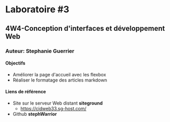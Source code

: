 # Laboratoire #3
## 4W4-Conception d'interfaces et développement Web
### Auteur: Stephanie Guerrier

#### Objectifs
- Améliorer la page d'accueil avec les flexbox
- Réaliser le formatage des articles markdown

#### Liens de référence
- Site sur le serveur Web distant **siteground**
    - https://cidweb33.sg-host.com/
- Github **stephWarrior**